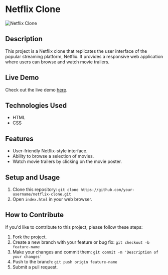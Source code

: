 # Netflix Clone

![Netflix Clone](link-to-your-project-screenshot.jpg)

## Description

This project is a Netflix clone that replicates the user interface of the popular streaming platform, Netflix. It provides a responsive web application where users can browse and watch movie trailers.

## Live Demo

Check out the live demo [here](https://albin-jose.github.io/netflix-clone/).

## Technologies Used

- HTML
- CSS

## Features

- User-friendly Netflix-style interface.
- Ability to browse a selection of movies.
- Watch movie trailers by clicking on the movie poster.



## Setup and Usage

1. Clone this repository: `git clone https://github.com/your-username/netflix-clone.git`
2. Open `index.html` in your web browser.

## How to Contribute

If you'd like to contribute to this project, please follow these steps:

1. Fork the project.
2. Create a new branch with your feature or bug fix: `git checkout -b feature-name`
3. Make your changes and commit them: `git commit -m 'Description of your changes'`
4. Push to the branch: `git push origin feature-name`
5. Submit a pull request.



